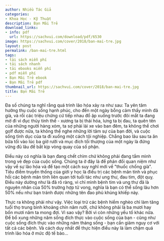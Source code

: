 ```yaml
---
author: Nhiều Tác Giả
categories:
- Khoa Học - Kỹ Thuật
description: Bạn Mãi Trẻ
download_links:
- info: pdf
  url: https://sachvui.com/download/pdf/6530
image: https://sachvui.com/cover/2018/ban-mai-tre.jpg
layout: post
permalink: /ban-mai-tre.html
tags:
- tải sách miễn phí
- tải sách nhanh
- tải ebooks miễn phí
- pdf miễn phí
- Bạn Mãi Trẻ ebook
- Bạn Mãi Trẻ pdf
thumbnail_url: https://sachvui.com/cover/2018/ban-mai-tre.jpg
title: Bạn Mãi Trẻ
---
```


 <div class="item-desc text-justify"> <p>Đa số chúng ta nghĩ rằng quá trình lão hóa xảy ra như sau: Ta yên tâm hưởng thụ cuộc sống hạnh phúc, cho đến một ngày bỗng cảm thấy mình đã già, và rồi các triệu chứng cứ tiếp nhau đổ ập xuống trước đôi mắt ta đang mờ đi vì đục thủy tinh thể - xương ta bị thái hóa, lưng ta bị đau, ta quên tên của những người hàng xóm, ta sợ phải lái xe vào ban đêm, ta không thể chơi golf được nữa, ta không thể nghe những lời tâm sự của bạn đời, và cuộc sống tình dục của ta đi xuống một cách tội nghiệp. Chẳng bao lâu sau ta ăn bữa tối vào lúc ba giờ rưỡi và mục đích tối thượng của một ngày là đứng vững đủ lâu để bắt kịp vòng quay của số phận.</p><p>Điều này có nghĩa là bạn đang chết chìm chứ không phải đang tắm mình trong vẻ đẹp của cuộc sống. Chúng ta ở đây là để phản đối quan niệm như vậy về sự lão hóa và để tạo một cách suy nghĩ mới về "thuốc chống già". Tiêu điểm truyền thống của giới y học là điều trị các bệnh mãn tính và phục hồi các bệnh mãn tính liên quan tới tuổi tác như ung thư, đau tim, đột quỵ. Điều này dường như là đã rõ ràng, vì chỉ mình bệnh tim và ung thư đã là nguyên nhân của 50% trường hợp tử vong, nghĩa là bạn có thể sống lâu hơn 50% nếu như bạn tránh được những tên đao phủ khủng khiếp này.</p><p>Thực ra không phải như vậy. Việc loại trừ các bệnh hiểm nghèo chỉ làm tăng tuổi thọ trung bình khoảng chín năm rưỡi, chứ không phải là ba mươi hay bốn mươi năm ta mong đợi. Vì sao vậy? Bởi vì còn những yếu tố khác nữa. Để bổ xung những năm sống đích thực vào cuộc sống của bạn - cũng như cuộc sống đích thực vào những năm tháng sống - bạn cần giảm nguy cơ với tất cả các bệnh. Và cách duy nhất để thực hiện điều này là làm chậm quá trình lão hóa ở mức độ tế bào...</p> </div>